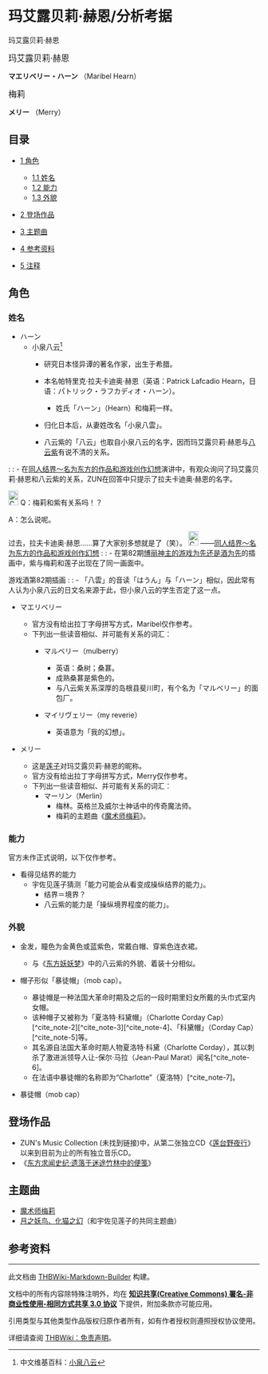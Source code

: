 # 玛艾露贝莉·赫恩/分析考据

<!-- source html: G:\repos\THBWiki-Markdown-Builder\THBWikiMarkdown\Temp\main\9\9e\ns0%3A%E7%8E%9B%E8%89%BE%E9%9C%B2%E8%B4%9D%E8%8E%89%C2%B7%E8%B5%AB%E6%81%A9%2F%E5%88%86%E6%9E%90%E8%80%83%E6%8D%AE.html -->

玛艾露贝莉·赫恩

  
<big>玛艾露贝莉·赫恩</big>
  
  
 **マエリベリー・ハーン** （Maribel Hearn）
  
  
<big>梅莉</big>
  
  
 **メリー** （Merry）
  

## 目录

- [1 角色](#角色)

  - [1.1 姓名](#姓名)
  - [1.2 能力](#能力)
  - [1.3 外貌](#外貌)



- [2 登场作品](#登场作品)
- [3 主题曲](#主题曲)
- [4 参考资料](#参考资料)
- [5 注释](#注释)




## 角色
### 姓名
- ハーン
  - 小泉八云[^cite_note-1]
    - 研究日本怪异谭的著名作家，出生于希腊。
    - 本名帕特里克·拉夫卡迪奥·赫恩（英语：Patrick Lafcadio Hearn，日语：パトリック・ラフカディオ・ハーン）。
      - 姓氏「ハーン」（Hearn）和梅莉一样。

    - 归化日本后，从妻姓改名「小泉八雲」。
    - 八云紫的「八云」也取自小泉八云的名字，因而玛艾露贝莉·赫恩与[八云紫](./八云紫.md)有说不清的关系。



: : - 在[同人结界～名为东方的作品和游戏创作幻想](./同人结界～名为东方的作品和游戏创作幻想.md)演讲中，有观众询问了玛艾露贝莉·赫恩和八云紫的关系，ZUN在回答中只提示了拉夫卡迪奥·赫恩的名字。



<img alt="Corner bracket left sh1.svg" src="https://upload.wikimedia.org/wikipedia/commons/thumb/a/a7/Corner_bracket_left_sh1.svg/langzh-20px-Corner_bracket_left_sh1.svg.png" decoding="async" loading="lazy" width="20" height="29" srcset="https://upload.wikimedia.org/wikipedia/commons/thumb/a/a7/Corner_bracket_left_sh1.svg/langzh-30px-Corner_bracket_left_sh1.svg.png 1.5x, https://upload.wikimedia.org/wikipedia/commons/thumb/a/a7/Corner_bracket_left_sh1.svg/langzh-40px-Corner_bracket_left_sh1.svg.png 2x" data-file-width="220" data-file-height="320">
Q：梅莉和紫有关系吗！？
  
A：怎么说呢。
  

过去，拉夫卡迪奥·赫恩……算了大家别多想就是了（笑）。 <img alt="Corner bracket right sh1.svg" src="https://upload.wikimedia.org/wikipedia/commons/thumb/d/d4/Corner_bracket_right_sh1.svg/langzh-20px-Corner_bracket_right_sh1.svg.png" decoding="async" loading="lazy" width="20" height="29" srcset="https://upload.wikimedia.org/wikipedia/commons/thumb/d/d4/Corner_bracket_right_sh1.svg/langzh-30px-Corner_bracket_right_sh1.svg.png 1.5x, https://upload.wikimedia.org/wikipedia/commons/thumb/d/d4/Corner_bracket_right_sh1.svg/langzh-40px-Corner_bracket_right_sh1.svg.png 2x" data-file-width="220" data-file-height="320">
——[同人结界～名为东方的作品和游戏创作幻想](./同人结界～名为东方的作品和游戏创作幻想.md)
: : - 在第82期[博丽神主的游戏为先还是酒为先](./博丽神主的游戏为先还是酒为先.md)的插画中，紫与梅莉和莲子出现在了同一画面中。



[](./文件-游戏酒第82期插画.png.md)  [](./文件-游戏酒第82期插画.png.md)游戏酒第82期插画
: : - 「八雲」的音读「はうん」与「ハーン」相似，因此常有人认为小泉八云的日文名来源于此，但小泉八云的学生否定了这一点。



- マエリベリー
  - 官方没有给出拉丁字母拼写方式，Maribel仅作参考。
  - 下列出一些读音相似、并可能有关系的词汇：
    - マルベリー（mulberry）
      - 英语：桑树；桑葚。
      - 成熟桑葚是紫色的。
      - 与八云紫关系深厚的岛根县斐川町，有个名为「マルベリー」的面包厂。

    - マイリヴェリー（my reverie）
      - 英语意为「我的幻想」。



- メリー
  - 这是[莲子](./宇佐见莲子.md)对玛艾露贝莉·赫恩的昵称。
  - 官方没有给出拉丁字母拼写方式，Merry仅作参考。
  - 下列出一些读音相似、并可能有关系的词汇：
    - マーリン（Merlin）
      - 梅林。英格兰及威尔士神话中的传奇魔法师。
      - 梅莉的主题曲《[魔术师梅莉](./魔术师梅莉.md)》。




### 能力
  
官方未作正式说明，以下仅作参考。
  

- 看得见结界的能力
  - 宇佐见莲子猜测「能力可能会从看变成操纵结界的能力」。
    - 结界＝境界？
    - 八云紫的能力是「操纵境界程度的能力」。



### 外貌
- 金发，瞳色为金黄色或蓝紫色，常戴白帽、穿紫色连衣裙。
  - 与《[东方妖妖梦](./东方妖妖梦.md)》中的八云紫的外貌、着装十分相似。

- 帽子形似「暴徒帽」（mob cap）。
  - 暴徒帽是一种法国大革命时期及之后的一段时期里妇女所戴的头巾式室内女帽。
  - 该种帽子又被称为「夏洛特·科黛帽」（Charlotte Corday Cap）[^cite_note-2][^cite_note-3][^cite_note-4]、「科黛帽」（Corday Cap）[^cite_note-5]等。
  - 其名源自法国大革命时期人物夏洛特·科黛（Charlotte Corday），其以刺杀了激进派领导人让-保尔·马拉（Jean-Paul Marat）闻名[^cite_note-6]。
  - 在法语中暴徒帽的名称即为“Charlotte”（夏洛特）[^cite_note-7]。


- [](./文件-mob_cap.png.md)暴徒帽（mob cap）

## 登场作品
- ZUN's Music Collection (未找到链接)中，从第二张独立CD《[莲台野夜行](./莲台野夜行.md)》以来到目前为止的所有独立音乐CD。
- 《[东方求闻史纪·遗落于迷途竹林中的便笺](./东方求闻史纪-便笺.md)》

## 主题曲
- [魔术师梅莉](./魔术师梅莉.md)
- [月之妖鸟、化猫之幻](./月之妖鸟、化猫之幻.md)（和宇佐见莲子的共同主题曲）

## 参考资料

[^cite_note-1]: 中文维基百科：[小泉八云](https://en.wikipedia.org/wiki/zh:小泉八云)





---

此文档由 [THBWiki-Markdown-Builder](https://github.com/Delsin-Yu/THBWiki-Markdown-Builder) 构建。

文档中的所有内容除特殊注明外，均在 [**知识共享(Creative Commons) 署名-非商业性使用-相同方式共享 3.0 协议**](https://creativecommons.org/licenses/by-sa/3.0/deed.zh-hans) 下提供，附加条款亦可能应用。

引用类型与其他类型作品版权归原作者所有，如有作者授权则遵照授权协议使用。

详细请查阅 [THBWiki：免责声明](https://thbwiki.cc/THBWiki:%E5%85%8D%E8%B4%A3%E5%A3%B0%E6%98%8E)。

